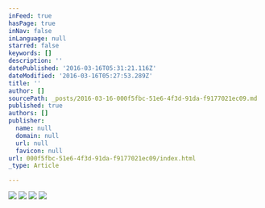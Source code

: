 ```yaml
---
inFeed: true
hasPage: true
inNav: false
inLanguage: null
starred: false
keywords: []
description: ''
datePublished: '2016-03-16T05:31:21.116Z'
dateModified: '2016-03-16T05:27:53.289Z'
title: ''
author: []
sourcePath: _posts/2016-03-16-000f5fbc-51e6-4f3d-91da-f9177021ec09.md
published: true
authors: []
publisher:
  name: null
  domain: null
  url: null
  favicon: null
url: 000f5fbc-51e6-4f3d-91da-f9177021ec09/index.html
_type: Article

---
```

![](https://the-grid-user-content.s3-us-west-2.amazonaws.com/728c590b-3298-451f-a691-ca6755b2ea94.jpg)
![](https://the-grid-user-content.s3-us-west-2.amazonaws.com/908668d4-83e8-4319-9a67-334eb035904b.jpg)
![](https://the-grid-user-content.s3-us-west-2.amazonaws.com/a4601071-6a23-490e-aedc-55513d63ad53.jpg)
![](https://the-grid-user-content.s3-us-west-2.amazonaws.com/8db9c896-a671-4e75-ba95-24d332827646.jpg)